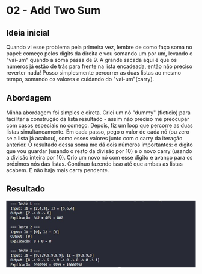 # 02 - Add Two Sum

## Ideia inicial

Quando vi esse problema pela primeira vez, lembre de como faço soma no papel: começo pelos dígits da direita e vou somando um por um, levando o "vai-um" quando a soma passa de 9. A grande sacada aqui é que os números já estão de trás para frente na lista encadeada, então não preciso reverter nada! Posso simplesmente percorrer as duas listas ao mesmo tempo, somando os valores e cuidando do "vai-um"(carry).

## Abordagem

Minha abordagem foi simples e direta. Criei um nó "dummy" (fictício) para facilitar a construção da lista resultado - assim não preciso me preocupar com casos especiais no começo. Depois, fiz um loop que percorre as duas listas simultaneamente. Em cada passo, pego o valor de cada nó (ou zero se a lista já acabou), somo esses valores junto com o carry da iteração anterior. O resultado dessa soma me dá dois números importantes: o dígito que vou guardar (usando o resto da divisão por 10) e o novo carry (usando a divisão inteira por 10). Crio um novo nó com esse dígito e avanço para os próximos nós das listas. Continuo fazendo isso até que ambas as listas acabem. E não haja mais carry pendente.

## Resultado
![Saída do código](img/add-two-numbers.jpg)

